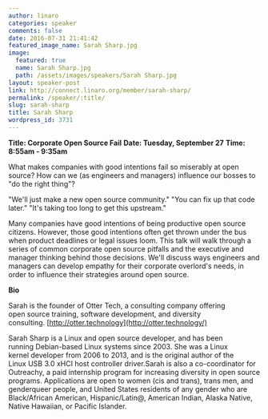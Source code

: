 ```yaml
---
author: linaro
categories: speaker
comments: false
date: 2016-07-31 21:41:42
featured_image_name: Sarah Sharp.jpg
image:
  featured: true
  name: Sarah Sharp.jpg
  path: /assets/images/speakers/Sarah Sharp.jpg
layout: speaker-post
link: http://connect.linaro.org/member/sarah-sharp/
permalink: /speaker/:title/
slug: sarah-sharp
title: Sarah Sharp
wordpress_id: 3731
---
```


**Title: Corporate Open Source Fail**
**Date: Tuesday, September 27**
**Time: 8:55am - 9:35am**



What makes companies with good intentions fail so miserably at open source? How can we (as engineers and managers) influence our bosses to "do the right thing"?

"We'll just make a new open source community."
"You can fix up that code later."
"It's taking too long to get this upstream."

Many companies have good intentions of being productive open source citizens. However, those good intentions often get thrown under the bus when product deadlines or legal issues loom. This talk will walk through a series of common corporate open source pitfalls and the executive and manager thinking behind those decisions. We'll discuss ways engineers and managers can develop empathy for their corporate overlord's needs, in order to influence their strategies around open source.



**Bio**

Sarah is the founder of Otter Tech, a consulting company offering open source training, software development, and diversity consulting. [http://otter.technology](http://otter.technology/)

Sarah Sharp is a Linux and open source developer, and has been running Debian-based Linux systems since 2003. She was a Linux kernel developer from 2006 to 2013, and is the original author of the Linux USB 3.0 xHCI host controller driver.Sarah is also a co-coordinator for Outreachy, a paid internship program for increasing diversity in open source programs. Applications are open to women (cis and trans), trans men, and genderqueer people, and United States residents of any gender who are Black/African American, Hispanic/Latin@, American Indian, Alaska Native, Native Hawaiian, or Pacific Islander.